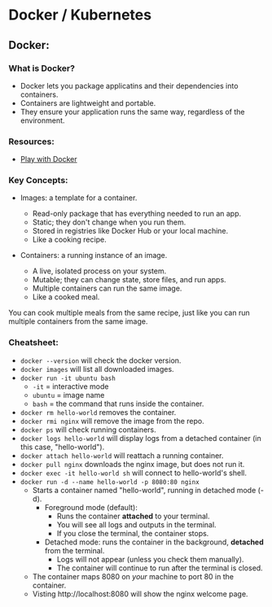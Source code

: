 # Docker / Kubernetes

## Docker:

### What is Docker?
- Docker lets you package applicatins and their dependencies into containers.
- Containers are lightweight and portable.
- They ensure your application runs the same way, regardless of the environment.

### Resources: 
- [Play with Docker](https://www.docker.com/play-with-docker/)

### Key Concepts:
- Images: a template for a container.
  - Read-only package that has everything needed to run an app.
  - Static; they don't change when you run them.
  - Stored in registries like Docker Hub or your local machine.
  - Like a cooking recipe.

- Containers: a running instance of an image.
  - A live, isolated process on your system.
  - Mutable; they can change state, store files, and run apps.
  - Multiple containers can run the same image.
  - Like a cooked meal.

You can cook multiple meals from the same recipe, just like you can run multiple containers from the same image.

### Cheatsheet:
- ```docker --version``` will check the docker version.
- ```docker images``` will list all downloaded images.
- ```docker run -it ubuntu bash```
  - ```-it``` = interactive mode
  - ```ubuntu``` = image name
  - ```bash``` = the command that runs inside the container.
- ```docker rm hello-world``` removes the container.
- ```docker rmi nginx``` will remove the image from the repo.
- ```docker ps``` will check running containers.
- ```docker logs hello-world``` will display logs from a detached container (in this case, "hello-world").
- ```docker attach hello-world``` will reattach a running container.
- ```docker pull nginx``` downloads the nginx image, but does not run it.
- ```docker exec -it hello-world sh``` will connect to hello-world's shell.
- ```docker run -d --name hello-world -p 8080:80 nginx```
  - Starts a container named "hello-world", running in detached mode (-d).
    - Foreground mode (default):
      - Runs the container **attached** to your terminal.
      - You will see all logs and outputs in the terminal.
      - If you close the terminal, the container stops.
    - Detached mode: runs the container in the background, **detached** from the terminal.
      - Logs will not appear (unless you check them manually).
      - The container will continue to run after the terminal is closed.
  - The container maps 8080 on *your* machine to port 80 in the container.
  - Visting http://localhost:8080 will show the nginx welcome page.

